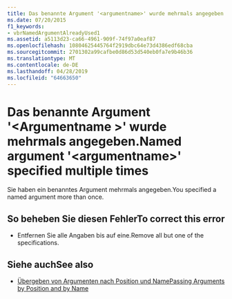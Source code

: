 ```yaml
---
title: Das benannte Argument '<argumentname>' wurde mehrmals angegeben.
ms.date: 07/20/2015
f1_keywords:
- vbrNamedArgumentAlreadyUsed1
ms.assetid: a5113d23-ca66-4961-909f-74f97a0eaf87
ms.openlocfilehash: 10804625445764f2919dbc64e73d4386edf68cba
ms.sourcegitcommit: 2701302a99cafbe0d86d53d540eb0fa7e9b46b36
ms.translationtype: MT
ms.contentlocale: de-DE
ms.lasthandoff: 04/28/2019
ms.locfileid: "64663650"
---
```

# <a name="named-argument-argumentname-specified-multiple-times"></a><span data-ttu-id="3a1b5-102">Das benannte Argument '\<Argumentname >' wurde mehrmals angegeben.</span><span class="sxs-lookup"><span data-stu-id="3a1b5-102">Named argument '\<argumentname>' specified multiple times</span></span>
<span data-ttu-id="3a1b5-103">Sie haben ein benanntes Argument mehrmals angegeben.</span><span class="sxs-lookup"><span data-stu-id="3a1b5-103">You specified a named argument more than once.</span></span>  
  
## <a name="to-correct-this-error"></a><span data-ttu-id="3a1b5-104">So beheben Sie diesen Fehler</span><span class="sxs-lookup"><span data-stu-id="3a1b5-104">To correct this error</span></span>  
  
- <span data-ttu-id="3a1b5-105">Entfernen Sie alle Angaben bis auf eine.</span><span class="sxs-lookup"><span data-stu-id="3a1b5-105">Remove all but one of the specifications.</span></span>  
  
## <a name="see-also"></a><span data-ttu-id="3a1b5-106">Siehe auch</span><span class="sxs-lookup"><span data-stu-id="3a1b5-106">See also</span></span>

- [<span data-ttu-id="3a1b5-107">Übergeben von Argumenten nach Position und Name</span><span class="sxs-lookup"><span data-stu-id="3a1b5-107">Passing Arguments by Position and by Name</span></span>](../../visual-basic/programming-guide/language-features/procedures/passing-arguments-by-position-and-by-name.md)
